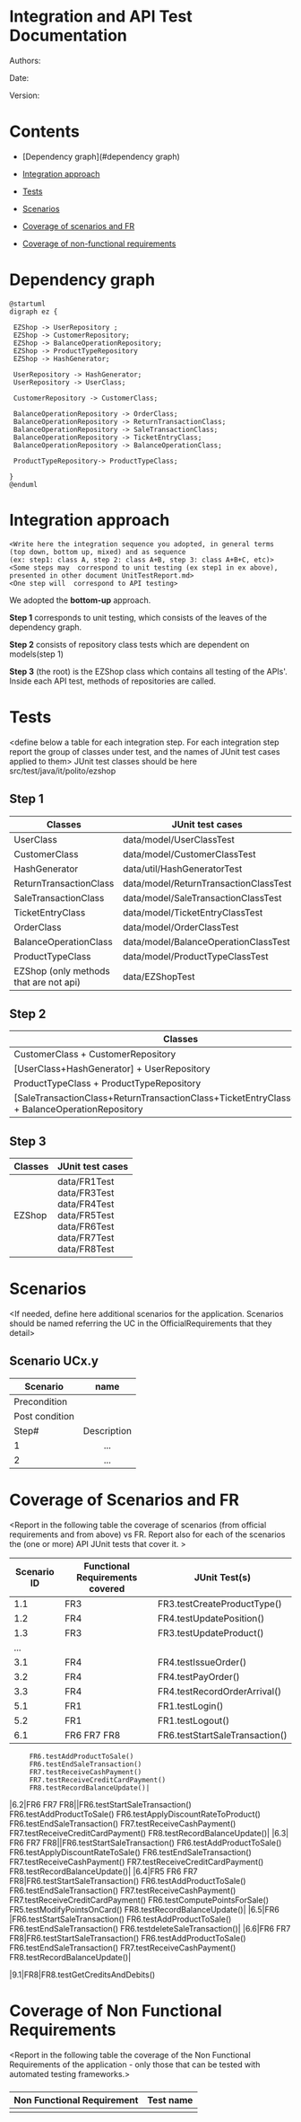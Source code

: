 # Integration and API Test Documentation

Authors:

Date:

Version:

# Contents

- [Dependency graph](#dependency graph)

- [Integration approach](#integration)

- [Tests](#tests)

- [Scenarios](#scenarios)

- [Coverage of scenarios and FR](#scenario-coverage)
- [Coverage of non-functional requirements](#nfr-coverage)



# Dependency graph 

```plantuml
@startuml
digraph ez {

 EZShop -> UserRepository ;
 EZShop -> CustomerRepository;
 EZShop -> BalanceOperationRepository;
 EZShop -> ProductTypeRepository
 EZShop -> HashGenerator;

 UserRepository -> HashGenerator;
 UserRepository -> UserClass;

 CustomerRepository -> CustomerClass;

 BalanceOperationRepository -> OrderClass;
 BalanceOperationRepository -> ReturnTransactionClass;
 BalanceOperationRepository -> SaleTransactionClass;
 BalanceOperationRepository -> TicketEntryClass;
 BalanceOperationRepository -> BalanceOperationClass;

 ProductTypeRepository-> ProductTypeClass;

}
@enduml
```

# Integration approach

    <Write here the integration sequence you adopted, in general terms (top down, bottom up, mixed) and as sequence
    (ex: step1: class A, step 2: class A+B, step 3: class A+B+C, etc)> 
    <Some steps may  correspond to unit testing (ex step1 in ex above), presented in other document UnitTestReport.md>
    <One step will  correspond to API testing>
    
  
  We adopted the **bottom-up** approach. 
    
  **Step 1** corresponds to unit testing, which consists of the leaves of the dependency graph. 
    
  **Step 2** consists of repository class tests which are dependent on models(step 1)
    
  **Step 3** (the root) is the EZShop class which contains all testing of the APIs'.  Inside each API test, methods of repositories are called.



#  Tests

   <define below a table for each integration step. For each integration step report the group of classes under test, and the names of
     JUnit test cases applied to them> JUnit test classes should be here src/test/java/it/polito/ezshop

## Step 1
| Classes  | JUnit test cases |
|--|--|
|UserClass|data/model/UserClassTest|
|CustomerClass|data/model/CustomerClassTest|
|HashGenerator|data/util/HashGeneratorTest|
|ReturnTransactionClass|data/model/ReturnTransactionClassTest|
|SaleTransactionClass|data/model/SaleTransactionClassTest|
|TicketEntryClass|data/model/TicketEntryClassTest|
|OrderClass|data/model/OrderClassTest|
|BalanceOperationClass|data/model/BalanceOperationClassTest|
|ProductTypeClass|data/model/ProductTypeClassTest|
|EZShop (only methods that are not api)|data/EZShopTest|


## Step 2
| Classes  | JUnit test cases |
|--|--|
|CustomerClass + CustomerRepository|data/repository/CustomerRepositoryTest|
|[UserClass+HashGenerator] + UserRepository|data/repository/UserRepositoryTest|
|ProductTypeClass + ProductTypeRepository|data/repository/ProductTypeRepositoryTest|
|[SaleTransactionClass+ReturnTransactionClass+TicketEntryClass+OrderClass] + BalanceOperationRepository|data/repository/BalanceOperationRepositoryTest|


## Step 3 

   

| Classes  | JUnit test cases |
|--|--|
|EZShop|data/FR1Test<br>data/FR3Test<br>data/FR4Test<br>data/FR5Test<br>data/FR6Test<br>data/FR7Test<br>data/FR8Test<br>|




# Scenarios


<If needed, define here additional scenarios for the application. Scenarios should be named
 referring the UC in the OfficialRequirements that they detail>

## Scenario UCx.y

| Scenario |  name |
| ------------- |:-------------:|
|  Precondition     |  |
|  Post condition     |   |
| Step#        | Description  |
|  1     |  ... |
|  2     |  ... |



# Coverage of Scenarios and FR


<Report in the following table the coverage of  scenarios (from official requirements and from above) vs FR. 
Report also for each of the scenarios the (one or more) API JUnit tests that cover it. >




| Scenario ID | Functional Requirements covered | JUnit  Test(s) |
| ----------- | ------------------------------- | ----------- |
|  1.1        | FR3                             |FR3.testCreateProductType()           |
|  1.2        | FR4                             |FR4.testUpdatePosition()             |
|  1.3        | FR3                             |FR3.testUpdateProduct()             |
| ...         |                                 |             |
| 3.1         | FR4                             |FR4.testIssueOrder()              |
| 3.2         | FR4                             |FR4.testPayOrder()             |
|3.3 |FR4|FR4.testRecordOrderArrival()|
|5.1|FR1|FR1.testLogin()|
|5.2|FR1|FR1.testLogout()|
|6.1|FR6 FR7 FR8|FR6.testStartSaleTransaction()
         FR6.testAddProductToSale()
         FR6.testEndSaleTransaction()
         FR7.testReceiveCashPayment()
         FR7.testReceiveCreditCardPayment()
         FR8.testRecordBalanceUpdate()|
|6.2|FR6 FR7 FR8||FR6.testStartSaleTransaction()
         FR6.testAddProductToSale()
         FR6.testApplyDiscountRateToProduct()
         FR6.testEndSaleTransaction()
         FR7.testReceiveCashPayment()
         FR7.testReceiveCreditCardPayment()
         FR8.testRecordBalanceUpdate()|
|6.3| FR6 FR7 FR8||FR6.testStartSaleTransaction()
         FR6.testAddProductToSale()
         FR6.testApplyDiscountRateToSale()
         FR6.testEndSaleTransaction()
         FR7.testReceiveCashPayment()
         FR7.testReceiveCreditCardPayment()
         FR8.testRecordBalanceUpdate()|
|6.4|FR5 FR6 FR7 FR8|FR6.testStartSaleTransaction()
         FR6.testAddProductToSale()
         FR6.testEndSaleTransaction()
         FR7.testReceiveCashPayment()
         FR7.testReceiveCreditCardPayment()
         FR6.testComputePointsForSale()
         FR5.testModifyPointsOnCard()
         FR8.testRecordBalanceUpdate()|
|6.5|FR6 |FR6.testStartSaleTransaction()
         FR6.testAddProductToSale()
         FR6.testEndSaleTransaction()
         FR6.testdeleteSaleTransaction()|
|6.6|FR6 FR7 FR8|FR6.testStartSaleTransaction()
         FR6.testAddProductToSale()
         FR6.testEndSaleTransaction()
         FR7.testReceiveCashPayment()
         FR8.testRecordBalanceUpdate()|

|9.1|FR8|FR8.testGetCreditsAndDebits()    



# Coverage of Non Functional Requirements


<Report in the following table the coverage of the Non Functional Requirements of the application - only those that can be tested with automated testing frameworks.>


### 

| Non Functional Requirement | Test name |
| -------------------------- | --------- |
|                            |           |

